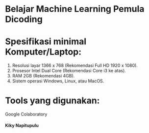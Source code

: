 # Belajar Machine Learning Pemula Dicoding

# Spesifikasi minimal Komputer/Laptop:
1. Resolusi layar 1366 x 768 (Rekomendasi Full HD 1920 x 1080).
2. Prosesor Intel Dual Core (Rekomendasi Core i3 ke atas).
3. RAM 2GB (Rekomendasi 4GB).
4. Sistem operasi Windows, Linux, atau MacOS.

# Tools yang digunakan:
Google Colaboratory

#### Kiky Napitupulu
